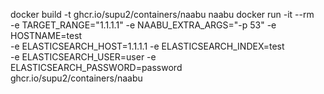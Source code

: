 docker build -t ghcr.io/supu2/containers/naabu naabu
docker run -it --rm \
    -e TARGET_RANGE="1.1.1.1" -e NAABU_EXTRA_ARGS="-p 53" -e HOSTNAME=test \
    -e ELASTICSEARCH_HOST=1.1.1.1 -e ELASTICSEARCH_INDEX=test \
    -e ELASTICSEARCH_USER=user -e ELASTICSEARCH_PASSWORD=password \
    ghcr.io/supu2/containers/naabu